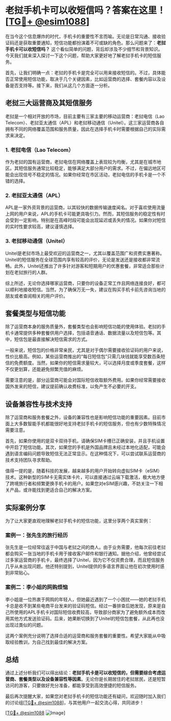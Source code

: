 # 老挝手机卡可以收短信吗？答案在这里！[[TG💪+ @esim1088](https://t.me/s/esim1088)]

在当今这个信息爆炸的时代，手机卡的重要性不言而喻。无论是日常沟通、接收验证码还是获取重要通知，短信功能都扮演着不可或缺的角色。那么问题来了：**老挝手机卡可以收短信吗？** 这个看似简单的问题，背后却涉及不少细节和背景知识。今天我们就来深入探讨一下这个问题，帮助大家更好地了解老挝手机卡的短信服务。

首先，让我们明确一点：老挝的手机卡是完全可以用来接收短信的。不过，具体能否正常使用短信功能，取决于几个关键因素，比如运营商的选择、套餐内容以及设备是否支持等。接下来，我们从这几个方面逐一分析。

## 老挝三大运营商及其短信服务

老挝是一个相对开放的市场，目前主要有三家主要的移动运营商：老挝电信（Lao Telecom）、老挝亚太通信（APL）和老挝移动通信（Unitel）。这三家运营商各自拥有不同的网络覆盖范围和服务质量，因此在选择手机卡时需要根据自己的实际需求来决定。

### 1. 老挝电信（Lao Telecom）

作为老挝的国有运营商，老挝电信在网络覆盖上表现较为均衡，尤其是在城市地区。其短信服务通常比较稳定，能够满足大部分用户的需求。不过，在偏远地区可能会出现信号不稳定的情况。如果你经常在市区活动，老挝电信的手机卡是一个不错的选择。

### 2. 老挝亚太通信（APL）

APL是一家外资背景的运营商，以其较快的数据传输速度闻名。对于喜欢使用流量上网的用户来说，APL的手机卡可能更具吸引力。然而，其短信服务的稳定性有时会受到一定影响，特别是在高峰时段可能会出现延迟或丢失的情况。如果你对短信的实时性要求较高，建议谨慎选择。

### 3. 老挝移动通信（Unitel）

Unitel是老挝市场上最受欢迎的运营商之一，尤其以覆盖范围广和资费实惠著称。Unitel的短信服务在全球范围内享有较高的评价，无论是发送还是接收都非常流畅。此外，Unitel还推出了许多针对游客和短期用户的优惠套餐，非常适合那些计划在老挝旅行的人群。

综上所述，无论你选择哪家运营商，只要你的设备正常工作且网络连接良好，都可以顺利地接收短信。当然，为了确保万无一失，建议在购买手机卡前先咨询当地的朋友或者查阅相关的用户评价。

## 套餐类型与短信功能

除了运营商本身的服务质量外，套餐类型也会影响短信功能的使用体验。老挝的手机卡通常提供多种套餐供用户选择，包括语音通话、数据流量以及短信包等。其中，短信包是最直接解决短信需求的方式。

一般来说，短信包的价格非常亲民，尤其是对于偶尔需要接收验证码的用户来说，性价比极高。例如，某些运营商推出的“每日短信包”只需几块钱就能享受数百条短信的免费额度。当然，如果你的短信需求量较大，可以选择月度或季度套餐，这样不仅更划算，还能避免频繁充值的麻烦。

需要注意的是，部分运营商可能会对国际短信收取额外费用。如果你经常需要接收国外发来的短信，建议提前确认收费标准，以免产生不必要的开支。

## 设备兼容性与技术支持

除了运营商和服务套餐之外，设备的兼容性也是影响短信功能的重要因素。目前市面上大多数智能手机都能很好地支持老挝手机卡的短信服务，但也有少数特殊情况需要注意。

首先，如果你使用的是双卡双待手机，请确保SIM卡槽已正确安装，并且手机设置中开启了短信功能。其次，如果您的手机是外国品牌且未经过本地化适配，可能会遇到语言编码问题导致短信无法正常显示。在这种情况下，可以尝试联系运营商的技术支持团队寻求帮助。

值得一提的是，随着科技的发展，越来越多的用户开始转向虚拟SIM卡（eSIM）技术。这种新型的SIM卡无需实体卡片，可以直接通过云端下载激活，极大地方便了跨境旅行者和频繁更换手机卡的用户。如果您对eSIM感兴趣，不妨关注一下相关产品，或许能找到更适合自己的解决方案。

## 实际案例分享

为了让大家更直观地理解老挝手机卡的短信功能，这里分享两个真实案例：

### 案例一：张先生的旅行经历

张先生是一位经常往返于中国与老挝之间的商人。由于业务需要，他每次前往老挝都会购买一张当地的手机卡用于接收客户邮件和银行通知。据他介绍，他曾经尝试过多家运营商的手机卡，最终选择了Unitel，因为它不仅资费合理，而且短信服务几乎从未出现问题。他还特别提到，Unitel提供的多语言界面让他在初次使用时感到非常贴心。

### 案例二：李小姐的网购烦恼

李小姐是一位热衷于网购的年轻人，但她最近遇到了一个小困扰——她的老挝手机卡总是收不到某些电商平台发来的验证码短信。经过一番排查后她发现，原来是自己所使用的APL手机卡对国际短信收费较高，导致部分商家为了避免额外成本而改用其他方式发送验证码。后来，她果断切换到了Unitel的短信包套餐，从此再也没出现过类似的问题。

这两个案例充分说明了选择合适的运营商和服务套餐的重要性。希望大家能从中吸取经验教训，为自己找到最佳的解决方案。

## 总结

通过上述分析我们可以得出结论：**老挝手机卡是可以收短信的，但需要综合考虑运营商、套餐类型以及设备兼容性等因素**。无论你是长期居住的老挝居民，还是短暂访问的游客，只要做好充分准备，都能享受到高效便捷的短信服务。

最后再次提醒大家，如果您对老挝手机卡的短信功能还有疑问，欢迎随时加入我们的讨论组[[TG💪+ @esim1088](https://t.me/s/esim1088)]，与其他用户一起交流心得，共同进步！

[[TG💪+ @esim1088](https://t.me/s/esim1088) ![Image](https://i.postimg.cc/4NQfJmqS/Snipaste-2025-05-13-00-14-12.png)]